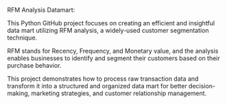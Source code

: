 RFM Analysis Datamart:

This Python GitHub project focuses on creating an efficient and insightful data mart utilizing RFM analysis, a widely-used customer segmentation technique. 

RFM stands for Recency, Frequency, and Monetary value, and the analysis enables businesses to identify and segment their customers based on their purchase behavior. 

This project demonstrates how to process raw transaction data and transform it into a structured and organized data mart for better decision-making, marketing strategies, and customer relationship management.
